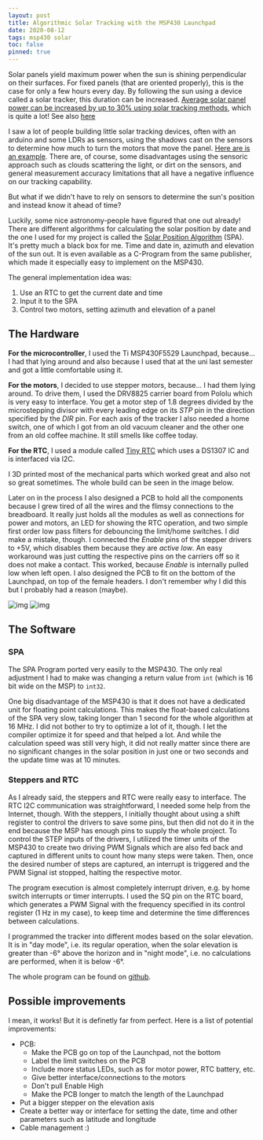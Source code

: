 ```yaml
---
layout: post
title: Algorithmic Solar Tracking with the MSP430 Launchpad
date: 2020-08-12
tags: msp430 solar
toc: false
pinned: true
---
```


Solar panels yield maximum power when the sun is shining perpendicular on their surfaces. For fixed panels (that are oriented properly), this is the case for only a few hours every day. By following the sun using a device called a solar tracker, this duration can be increased. [Average solar panel power can be increased by up to 30% using solar tracking methods](https://www.semanticscholar.org/paper/Solar-Tracking-System%3A-More-Efficient-Use-of-Solar-Rizk-Chaiko/5594b5bbb72021eafd8a96452b6bb551d8208094), which is quite a lot! See also [here](https://en.wikipedia.org/wiki/Solar_tracker#Basic_concept)

I saw a lot of people building little solar tracking devices, often with an arduino and some LDRs as sensors, using the shadows cast on the sensors to determine how much to turn the motors that move the panel. [Here are is an example](https://www.instructables.com/id/Arduino-Solar-Tracker/). There are, of course, some disadvantages using the sensoric approach such as clouds scattering the light, or dirt on the sensors, and general measurement accuracy limitations that all have a negative influence on our tracking capability.

But what if we didn't have to rely on sensors to determine the sun's position and instead know it ahead of time? 

Luckily, some nice astronomy-people have figured that one out already! There are different algorithms for calculating the solar position by date and the one I used for my project is called the [Solar Position Algorithm](https://midcdmz.nrel.gov/spa/) (SPA). It's pretty much a black box for me. Time and date in, azimuth and elevation of the sun out. It is even available as a C-Program from the same publisher, which made it especially easy to implement on the MSP430. 

The general implementation idea was: 
1. Use an RTC to get the current date and time 
1. Input it to the SPA
1. Control two motors, setting azimuth and elevation of a panel

## The Hardware
**For the microcontroller**, I used the Ti MSP430F5529 Launchpad, because... I had that lying around and also because I used that at the uni last semester and got a little comfortable using it.

**For the motors**, I decided to use stepper motors, because... I had them lying around. To drive them, I used the DRV8825 carrier board from Pololu which is very easy to interface. You get a motor step of 1.8 degrees divided by the microstepping divisor with every leading edge on its *STP* pin in the direction specified by the *DIR* pin. For each axis of the tracker I also needed a home switch, one of which I got from an old vacuum cleaner and the other one from an old coffee machine. It still smells like coffee today. 

**For the RTC**, I used a module called [Tiny RTC]() which uses a DS1307 IC and is interfaced via I2C.

I 3D printed most of the mechanical parts which worked great and also not so great sometimes. The whole build can be seen in the image below.

Later on in the process I also designed a PCB to hold all the components because I grew tired of all the wires and the flimsy connections to the breadboard. It really just holds all the modules as well as connections for power and motors, an LED for showing the RTC operation, and two simple first order low pass filters for debouncing the limit/home switches. I did make a mistake, though. I connected the _Enable_ pins of the stepper drivers to +5V, which disables them because they are _active low_. An easy workaround was just cutting the respective pins on the carriers off so it does not make a contact. This worked, because _Enable_ is internally pulled low when left open. I also designed the PCB to fit on the bottom of the Launchpad, on top of the female headers.  I don't remember why I did this but I probably had a reason (maybe).

![img]({{site.baseurl}}/assets/img/solarTracker/breadboard.jpg)
![img]({{site.baseurl}}/assets/img/solarTracker/pcb_top_bottom.png)

## The Software

### SPA
The SPA Program ported very easily to the MSP430. The only real adjustment I had to make was changing a return value from `int` (which is 16 bit wide on the MSP) to `int32`.

One big disadvantage of the MSP430 is that it does not have a dedicated unit for floating point calculations. This makes the float-based calculations of the SPA very slow, taking longer than 1 second for the whole algorithm at 16 MHz. I did not bother to try to optimize a lot of it, though. I let the compiler optimize it for speed and that helped a lot. And while the calculation speed was still very high, it did not really matter since there are no significant changes in the solar position in just one or two seconds and the update time was at 10 minutes. 

### Steppers and RTC
As I already said, the steppers and RTC were really easy to interface. The RTC I2C communication was straightforward, I needed some help from the Internet, though. With the steppers, I initially thought about using a shift register to control the drivers to save some pins, but then did not do it in the end because the MSP has enough pins to supply the whole project. To control the STEP inputs of the drivers, I utilized the timer units of the MSP430 to create two driving PWM Signals which are also fed back and captured in different units to count how many steps were taken. Then, once the desired number of steps are captured, an interrupt is triggered and the PWM Signal ist stopped, halting the respective motor.

The program execution is almost completely interrupt driven, e.g. by home switch interrupts or timer interrupts. I used the SQ pin on the RTC board, which generates a PWM Signal with the frequency specified in its control register (1 Hz in my case), to keep time and determine the time differences between calculations.

I programmed the tracker into different modes based on the solar elevation. It is in "day mode", i.e. its regular operation, when the solar elevation is greater than -6° above the horizon and in "night mode", i.e. no calculations are performed, when it is below -6°. 

The whole program can be found on [github](https://github.com/latenighticecream/SolarTracker).

## Possible improvements
I mean, it works! But it is definetly far from perfect.
Here is a list of potential improvements:
* PCB:
  * Make the PCB go on top of the Launchpad, not the bottom
  * Label the limit switches on the PCB
  * Include more status LEDs, such as for motor power, RTC battery, etc.
  * Give better interface/connections to the motors
  * Don't pull Enable High
  * Make the PCB longer to match the length of the Launchpad
* Put a bigger stepper on the elevation axis
* Create a better way or interface for setting the date, time and other parameters such as latitude and longitude
* Cable management :)
